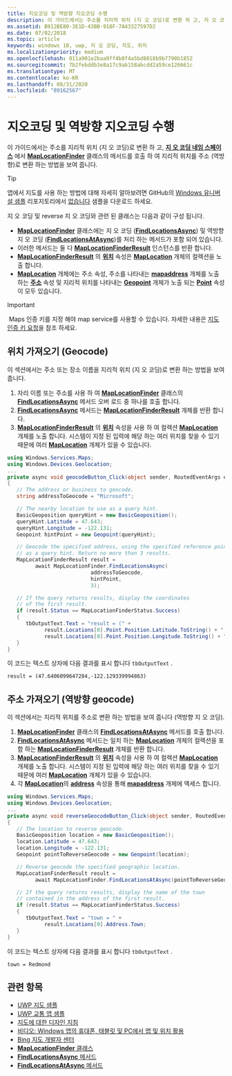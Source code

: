 ```yaml
---
title: 지오코딩 및 역방향 지오코딩 수행
description: 이 가이드에서는 주소를 지리적 위치 (지 오 코딩)로 변환 하 고, 지 오 코딩 네임 스페이스에서 MapLocationFinder 클래스의 메서드를 호출 하 여 지리적 위치를 주소 (역방향)로 변환 하는 방법을 보여 줍니다.
ms.assetid: B912BE80-3E1D-43BB-918F-7A43327597D2
ms.date: 07/02/2018
ms.topic: article
keywords: windows 10, uwp, 지 오 코딩, 지도, 위치
ms.localizationpriority: medium
ms.openlocfilehash: 011a901e2baa9ff4b8f4a5bd8018b9b7790b1852
ms.sourcegitcommit: 7b2febddb3e8a17c9ab158abcdd2a59ce126661c
ms.translationtype: MT
ms.contentlocale: ko-KR
ms.lasthandoff: 08/31/2020
ms.locfileid: "89162567"
---
```

# <a name="perform-geocoding-and-reverse-geocoding"></a>지오코딩 및 역방향 지오코딩 수행

이 가이드에서는 주소를 지리적 위치 (지 오 코딩)로 변환 하 고, [**지 오 코딩 네임 스페이스**](/uwp/api/Windows.Services.Maps) 에서 [**MapLocationFinder**](/uwp/api/Windows.Services.Maps.MapLocationFinder) 클래스의 메서드를 호출 하 여 지리적 위치를 주소 (역방향)로 변환 하는 방법을 보여 줍니다.

> [!TIP]
> 앱에서 지도를 사용 하는 방법에 대해 자세히 알아보려면 GitHub의 [Windows 유니버설 샘플](hhttps://github.com/Microsoft/Windows-universal-samples) 리포지토리에서 [없습니다](https://github.com/Microsoft/Windows-universal-samples/tree/master/Samples/MapControl) 샘플을 다운로드 하세요.

지 오 코딩 및 reverse 지 오 코딩와 관련 된 클래스는 다음과 같이 구성 됩니다.

-   [**MapLocationFinder**](/uwp/api/Windows.Services.Maps.MapLocationFinder) 클래스에는 지 오 코딩 ([**FindLocationsAsync**](/uwp/api/windows.services.maps.maplocationfinder.findlocationsasync)) 및 역방향 지 오 코딩 ([**FindLocationsAtAsync**](/uwp/api/windows.services.maps.maplocationfinder.findlocationsatasync))를 처리 하는 메서드가 포함 되어 있습니다.
-   이러한 메서드는 둘 다 [**MapLocationFinderResult**](/uwp/api/Windows.Services.Maps.MapLocationFinderResult) 인스턴스를 반환 합니다.
-   [**MapLocationFinderResult**](/uwp/api/Windows.Services.Maps.MapLocationFinderResult) 의 [**위치**](/uwp/api/windows.services.maps.maplocationfinderresult.locations) 속성은 [**MapLocation**](/uwp/api/Windows.Services.Maps.MapLocation) 개체의 컬렉션을 노출 합니다. 
-   [**MapLocation**](/uwp/api/Windows.Services.Maps.MapLocation) 개체에는 주소 속성, 주소를 나타내는 [**mapaddress**](/uwp/api/Windows.Services.Maps.MapAddress) 개체를 노출 하는 [**주소**](/uwp/api/windows.services.maps.maplocation.address) 속성 및 지리적 위치를 나타내는 [**Geopoint**](/uwp/api/windows.devices.geolocation.geopoint) 개체가 노출 되는 [**Point**](/uwp/api/windows.services.maps.maplocation.point) 속성이 모두 있습니다.

> [!IMPORTANT]
> Maps 인증 키를 지정 해야 map service를 사용할 수 있습니다. 자세한 내용은 [지도 인증 키 요청](authentication-key.md)을 참조 하세요.

## <a name="get-a-location-geocode"></a>위치 가져오기 (Geocode)

이 섹션에서는 주소 또는 장소 이름을 지리적 위치 (지 오 코딩)로 변환 하는 방법을 보여 줍니다.

1.  자리 이름 또는 주소를 사용 하 여 [**MapLocationFinder**](/uwp/api/Windows.Services.Maps.MapLocationFinder) 클래스의 [**FindLocationsAsync**](/uwp/api/windows.services.maps.maplocationfinder.findlocationsasync) 메서드 오버 로드 중 하나를 호출 합니다.
2.  [**FindLocationsAsync**](/uwp/api/windows.services.maps.maplocationfinder.findlocationsasync) 메서드는 [**MapLocationFinderResult**](/uwp/api/Windows.Services.Maps.MapLocationFinderResult) 개체를 반환 합니다.
3.  [**MapLocationFinderResult**](/uwp/api/Windows.Services.Maps.MapLocationFinderResult) 의 [**위치**](/uwp/api/windows.services.maps.maplocationfinderresult.locations) 속성을 사용 하 여 컬렉션 [**MapLocation**](/uwp/api/Windows.Services.Maps.MapLocation) 개체를 노출 합니다. 시스템이 지정 된 입력에 해당 하는 여러 위치를 찾을 수 있기 때문에 여러 [**MapLocation**](/uwp/api/Windows.Services.Maps.MapLocation) 개체가 있을 수 있습니다.

```csharp
using Windows.Services.Maps;
using Windows.Devices.Geolocation;
...
private async void geocodeButton_Click(object sender, RoutedEventArgs e)
{
   // The address or business to geocode.
   string addressToGeocode = "Microsoft";

   // The nearby location to use as a query hint.
   BasicGeoposition queryHint = new BasicGeoposition();
   queryHint.Latitude = 47.643;
   queryHint.Longitude = -122.131;
   Geopoint hintPoint = new Geopoint(queryHint);

   // Geocode the specified address, using the specified reference point
   // as a query hint. Return no more than 3 results.
   MapLocationFinderResult result =
         await MapLocationFinder.FindLocationsAsync(
                           addressToGeocode,
                           hintPoint,
                           3);

   // If the query returns results, display the coordinates
   // of the first result.
   if (result.Status == MapLocationFinderStatus.Success)
   {
      tbOutputText.Text = "result = (" +
            result.Locations[0].Point.Position.Latitude.ToString() + "," +
            result.Locations[0].Point.Position.Longitude.ToString() + ")";
   }
}
```

이 코드는 텍스트 상자에 다음 결과를 표시 합니다 `tbOutputText` .

``` syntax
result = (47.6406099647284,-122.129339994863)
```

## <a name="get-an-address-reverse-geocode"></a>주소 가져오기 (역방향 geocode)

이 섹션에서는 지리적 위치를 주소로 변환 하는 방법을 보여 줍니다 (역방향 지 오 코딩).

1.  [**MapLocationFinder**](/uwp/api/Windows.Services.Maps.MapLocationFinder) 클래스의 [**FindLocationsAtAsync**](/uwp/api/windows.services.maps.maplocationfinder.findlocationsatasync) 메서드를 호출 합니다.
2.  [**FindLocationsAtAsync**](/uwp/api/windows.services.maps.maplocationfinder.findlocationsatasync) 메서드는 일치 하는 [**MapLocation**](/uwp/api/Windows.Services.Maps.MapLocation) 개체의 컬렉션을 포함 하는 [**MapLocationFinderResult**](/uwp/api/Windows.Services.Maps.MapLocationFinderResult) 개체를 반환 합니다.
3.  [**MapLocationFinderResult**](/uwp/api/Windows.Services.Maps.MapLocationFinderResult) 의 [**위치**](/uwp/api/windows.services.maps.maplocationfinderresult.locations) 속성을 사용 하 여 컬렉션 [**MapLocation**](/uwp/api/Windows.Services.Maps.MapLocation) 개체를 노출 합니다. 시스템이 지정 된 입력에 해당 하는 여러 위치를 찾을 수 있기 때문에 여러 [**MapLocation**](/uwp/api/Windows.Services.Maps.MapLocation) 개체가 있을 수 있습니다.
4.  각 [**MapLocation**](/uwp/api/Windows.Services.Maps.MapLocation)의 [**address**](/uwp/api/windows.services.maps.maplocation.address) 속성을 통해 [**mapaddress**](/uwp/api/Windows.Services.Maps.MapAddress) 개체에 액세스 합니다.

```csharp
using Windows.Services.Maps;
using Windows.Devices.Geolocation;
...
private async void reverseGeocodeButton_Click(object sender, RoutedEventArgs e)
{
   // The location to reverse geocode.
   BasicGeoposition location = new BasicGeoposition();
   location.Latitude = 47.643;
   location.Longitude = -122.131;
   Geopoint pointToReverseGeocode = new Geopoint(location);

   // Reverse geocode the specified geographic location.
   MapLocationFinderResult result =
         await MapLocationFinder.FindLocationsAtAsync(pointToReverseGeocode);

   // If the query returns results, display the name of the town
   // contained in the address of the first result.
   if (result.Status == MapLocationFinderStatus.Success)
   {
      tbOutputText.Text = "town = " +
            result.Locations[0].Address.Town;
   }
}
```

이 코드는 텍스트 상자에 다음 결과를 표시 합니다 `tbOutputText` .

``` syntax
town = Redmond
```

## <a name="related-topics"></a>관련 항목

* [UWP 지도 샘플](https://github.com/Microsoft/Windows-universal-samples/tree/master/Samples/MapControl)
* [UWP 교통 앱 샘플](https://github.com/Microsoft/Windows-appsample-trafficapp)
* [지도에 대한 디자인 지침](./display-maps.md)
* [비디오: Windows 앱의 휴대폰, 태블릿 및 PC에서 맵 및 위치 활용](https://channel9.msdn.com/Events/Build/2015/2-757)
* [Bing 지도 개발자 센터](https://www.bingmapsportal.com/)
* [**MapLocationFinder** 클래스](/uwp/api/Windows.Services.Maps.MapLocationFinder)
* [**FindLocationsAsync** 메서드](/uwp/api/windows.services.maps.maplocationfinder.findlocationsasync)
* [**FindLocationsAtAsync** 메서드](/uwp/api/windows.services.maps.maplocationfinder.findlocationsatasync)